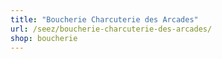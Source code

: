 ```yaml
---
title: "Boucherie Charcuterie des Arcades"
url: /seez/boucherie-charcuterie-des-arcades/
shop: boucherie
---
```

